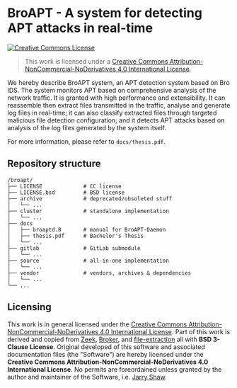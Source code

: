 # BroAPT - A system for detecting APT attacks in real-time

<a rel="license" href="http://creativecommons.org/licenses/by-nc-nd/4.0/"><img alt="Creative Commons License" style="border-width:0" src="https://i.creativecommons.org/l/by-nc-nd/4.0/88x31.png" /></a>

> This work is licensed under a <a rel="license" href="http://creativecommons.org/licenses/by-nc-nd/4.0/">Creative Commons Attribution-NonCommercial-NoDerivatives 4.0 International License</a>.

We hereby describe BroAPT system, an APT detection system based on Bro IDS. The system monitors APT based on comprehensive analysis of the network traffic. It is granted with high performance and extensibility. It can reassemble then extract files transmitted in the traffic, analyse and generate log files in real-time; it can also classify extracted files through targeted malicious file detection configuration; and it detects APT attacks based on analysis of the log files generated by the system itself.

For more information, please refer to `docs/thesis.pdf`.

## Repository structure

```
/broapt/
├── LICENSE             # CC license
├── LICENSE.bsd         # BSD license
├── archive             # deprecated/obsoleted stuff
│   └── ...
├── cluster             # standalone implementation
│   └── ...
├── docs
│   ├── broaptd.8       # manual for BroAPT-Daemon
│   ├── thesis.pdf      # Bachelor's Thesis
│   └── ...
├── gitlab              # GitLab submodule
│   └── ...
├── source              # all-in-one implementation
│   └── ...
├── vendor              # vendors, archives & dependencies
│   └── ...
└── ...
```

## Licensing

This work is in general licensed under the [Creative Commons Attribution-NonCommercial-NoDerivatives 4.0 International License](http://creativecommons.org/licenses/by-nc-nd/4.0/). Part of this work is derived and copied from [Zeek](zeek/zeek), [Broker](zeek/broker), and [file-extraction](hosom/file-extraction) all with __BSD 3-Clause License__. Original developed of this software and associated documentation files (the "Software") are hereby licensed under the __Creative Commons Attribution-NonCommercial-NoDerivatives 4.0 International License__. No permits are foreordained unless granted by the author and maintainer of the Software, i.e. [Jarry Shaw](@jarryshaw).
